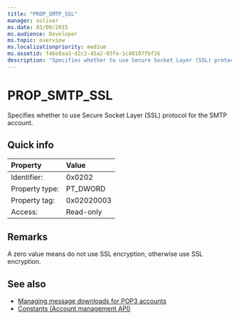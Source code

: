 ```yaml
---
title: "PROP_SMTP_SSL"
manager: soliver
ms.date: 03/09/2015
ms.audience: Developer
ms.topic: overview
ms.localizationpriority: medium
ms.assetid: f46e8aa3-d2c2-45a2-93fe-1c40107fbf16
description: "Specifies whether to use Secure Socket Layer (SSL) protocol for the SMTP account."
---
```


# PROP_SMTP_SSL

Specifies whether to use Secure Socket Layer (SSL) protocol for the SMTP account.
  
## Quick info

|Property |Value |
|:-----|:-----|
|Identifier:  <br/> |0x0202  <br/> |
|Property type:  <br/> |PT_DWORD  <br/> |
|Property tag:  <br/> |0x02020003  <br/> |
|Access:  <br/> |Read-only  <br/> |
   
## Remarks

A zero value means do not use SSL encryption, otherwise use SSL encryption.
  
## See also

- [Managing message downloads for POP3 accounts](managing-message-downloads-for-pop3-accounts.md) 
- [Constants (Account management API)](constants-account-management-api.md)

